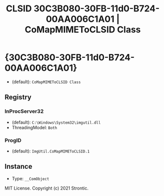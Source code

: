 ﻿---
title: "CLSID 30C3B080-30FB-11d0-B724-00AA006C1A01 | CoMapMIMEToCLSID Class"
excerpt: What is COM-Object CLSID 30C3B080-30FB-11d0-B724-00AA006C1A01?
---

# {30C3B080-30FB-11d0-B724-00AA006C1A01}

* (default): `CoMapMIMEToCLSID Class`

## Registry


### InProcServer32

* (default): `C:\Windows\System32\imgutil.dll`
* ThreadingModel: `Both`

### ProgID

* (default): `ImgUtil.CoMapMIMEToCLSID.1`

## Instance

* Type: `__ComObject`

MIT License. Copyright (c) 2021 Strontic.



